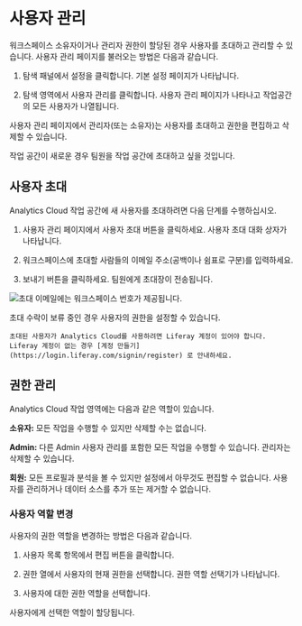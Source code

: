 # 사용자 관리

워크스페이스 소유자이거나 관리자 권한이 할당된 경우 사용자를 초대하고 관리할 수 있습니다. 사용자 관리 페이지를 불러오는 방법은 다음과 같습니다.

1. 탐색 패널에서 설정을 클릭합니다. 기본 설정 페이지가 나타납니다.

1. 탐색 영역에서 사용자 관리를 클릭합니다. 사용자 관리 페이지가 나타나고 작업공간의 모든 사용자가 나열됩니다.

사용자 관리 페이지에서 관리자(또는 소유자)는 사용자를 초대하고 권한을 편집하고 삭제할 수 있습니다.

작업 공간이 새로운 경우 팀원을 작업 공간에 초대하고 싶을 것입니다.

## 사용자 초대

Analytics Cloud 작업 공간에 새 사용자를 초대하려면 다음 단계를 수행하십시오.

1. 사용자 관리 페이지에서 사용자 초대 버튼을 클릭하세요. 사용자 초대 대화 상자가 나타납니다.

1. 워크스페이스에 초대할 사람들의 이메일 주소(공백이나 쉼표로 구분)를 입력하세요.

1. 보내기 버튼을 클릭하세요. 팀원에게 초대장이 전송됩니다.

![초대 이메일에는 워크스페이스 번호가 제공됩니다.](managing-users/images/01.png)

초대 수락이 보류 중인 경우 사용자의 권한을 설정할 수 있습니다.

```{note}
초대된 사용자가 Analytics Cloud를 사용하려면 Liferay 계정이 있어야 합니다. Liferay 계정이 없는 경우 [계정 만들기](https://login.liferay.com/signin/register) 로 안내하세요.
```

## 권한 관리

Analytics Cloud 작업 영역에는 다음과 같은 역할이 있습니다.

**소유자:** 모든 작업을 수행할 수 있지만 삭제할 수는 없습니다.

**Admin:** 다른 Admin 사용자 관리를 포함한 모든 작업을 수행할 수 있습니다. 관리자는 삭제할 수 있습니다.

**회원:** 모든 프로필과 분석을 볼 수 있지만 설정에서 아무것도 편집할 수 없습니다. 사용자를 관리하거나 데이터 소스를 추가 또는 제거할 수 없습니다.

### 사용자 역할 변경

사용자의 권한 역할을 변경하는 방법은 다음과 같습니다.

1. 사용자 목록 항목에서 편집 버튼을 클릭합니다.

1. 권한 열에서 사용자의 현재 권한을 선택합니다. 권한 역할 선택기가 나타납니다.

1. 사용자에 대한 권한 역할을 선택합니다.

사용자에게 선택한 역할이 할당됩니다.
